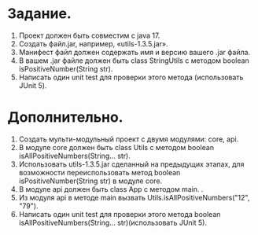 # Задание.

1. Проект должен быть совместим с java 17.
2. Создать файл.jar, например, «utils-1.3.5.jar».
3. Манифест файл должен содержать имя и версию вашего .jar файла.  
4. В вашем .jar файле должен быть class StringUtils с методом boolean isPositiveNumber(String str).
5. Написать один unit test для проверки этого метода (использовать JUnit 5).

# Дополнительно.
1. Создать мульти-модульный проект с двумя модулями: core, api.
2. В модуле core должен быть class Utils с методом boolean isAllPositiveNumbers(String… str).
3. Использовать utils-1.3.5.jar сделанный на предыдущих этапах, для возможности переиспользовать 
   метод boolean isPositiveNumber(String str) в модуле core. 
4. В модуле api должен быть class App с методом main. .
5. Из модуля api в методе main вызвать Utils.isAllPositiveNumbers("12", "79").
6. Написать один unit test для проверки этого метода boolean isAllPositiveNumbers(String… str)(использовать JUnit 5).